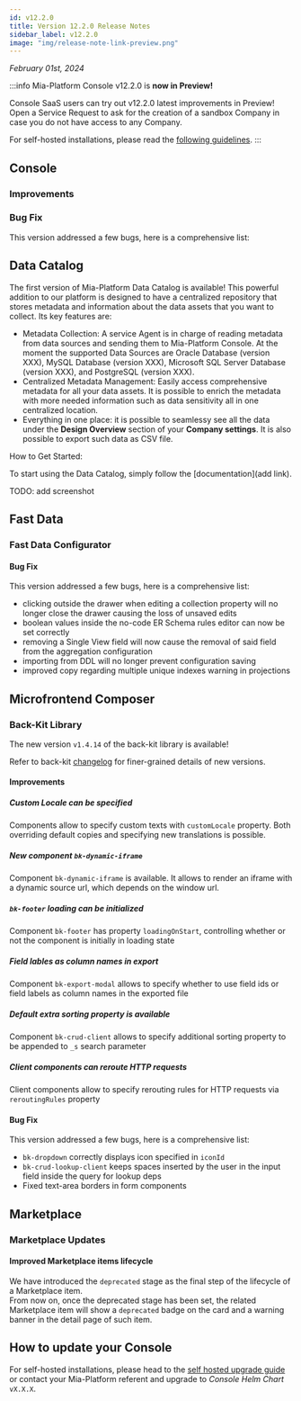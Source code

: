 ```yaml
---
id: v12.2.0
title: Version 12.2.0 Release Notes
sidebar_label: v12.2.0
image: "img/release-note-link-preview.png"
---
```


_February 01st, 2024_


:::info
Mia-Platform Console v12.2.0 is **now in Preview!**

Console SaaS users can try out v12.2.0 latest improvements in Preview! Open a Service Request to ask for the creation of a sandbox Company in case you do not have access to any Company.

For self-hosted installations, please read the [following guidelines](#how-to-update-your-console).
:::

## Console

### Improvements

### Bug Fix

This version addressed a few bugs, here is a comprehensive list:

## Data Catalog

The first version of Mia-Platform Data Catalog is available! This powerful addition to our platform is designed to have a centralized repository that stores metadata and information about the data assets that you want to collect. Its key features are:

* Metadata Collection: A service Agent is in charge of reading metadata from data sources and sending them to Mia-Platform Console. At the moment the supported Data Sources are Oracle Database (version XXX), MySQL Database (version XXX), Microsoft SQL Server Database (version XXX), and PostgreSQL (version XXX).
* Centralized Metadata Management: Easily access comprehensive metadata for all your data assets. It is possible to enrich the metadata with more needed information such as data sensitivity all in one centralized location.
* Everything in one place: it is possible to seamlessy see all the data under the __Design Overview__ section of your __Company settings__. It is also possible to export such data as CSV file.

How to Get Started:

To start using the Data Catalog, simply follow the [documentation](add link).

TODO: add screenshot

## Fast Data

### Fast Data Configurator

#### Bug Fix

This version addressed a few bugs, here is a comprehensive list:

* clicking outside the drawer when editing a collection property will no longer close the drawer causing the loss of unsaved edits
* boolean values inside the no-code ER Schema rules editor can now be set correctly
* removing a Single View field will now cause the removal of said field from the aggregation configuration
* importing from DDL will no longer prevent configuration saving
* improved copy regarding multiple unique indexes warning in projections

## Microfrontend Composer

### Back-Kit Library

The new version `v1.4.14` of the back-kit library is available!

Refer to back-kit [changelog](/microfrontend-composer/back-kit/changelog.md) for finer-grained details of new versions.

#### Improvements

##### Custom Locale can be specified

Components allow to specify custom texts with `customLocale` property. Both overriding default copies and specifying new translations is possible.

##### New component `bk-dynamic-iframe`

Component `bk-dynamic-iframe` is available. It allows to render an iframe with a dynamic source url, which depends on the window url.

##### `bk-footer` loading can be initialized

Component `bk-footer` has property `loadingOnStart`, controlling whether or not the component is initially in loading state

##### Field lables as column names in export

Component `bk-export-modal` allows to specify whether to use field ids or field labels as column names in the exported file

##### Default extra sorting property is available

Component `bk-crud-client` allows to specify additional sorting property to be appended to `_s` search parameter

##### Client components can reroute HTTP requests

Client components allow to specify rerouting rules for HTTP requests via `reroutingRules` property


#### Bug Fix

This version addressed a few bugs, here is a comprehensive list:

* `bk-dropdown` correctly displays icon specified in `iconId`
* `bk-crud-lookup-client` keeps spaces inserted by the user in the input field inside the query for lookup deps
* Fixed text-area borders in form components

## Marketplace

### Marketplace Updates

#### Improved Marketplace items lifecycle

We have introduced the `deprecated` stage as the final step of the lifecycle of a Marketplace item.  
From now on, once the deprecated stage has been set, the related Marketplace item will show a `deprecated` badge on the card and a warning banner in the detail page of such item.

## How to update your Console

For self-hosted installations, please head to the [self hosted upgrade guide](/infrastructure/self-hosted/installation-chart/100-how-to-upgrade.md#v12---version-upgrades) or contact your Mia-Platform referent and upgrade to _Console Helm Chart_ `vX.X.X`.
